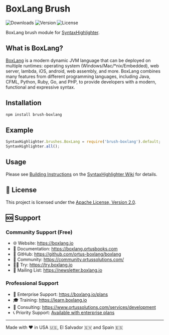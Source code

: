 # BoxLang Brush

![Downloads](https://img.shields.io/npm/dm/brush-boxlang.svg)
![Version](https://img.shields.io/npm/v/brush-boxlang.svg)
![License](https://img.shields.io/npm/l/brush-boxlang.svg)

BoxLang brush module for [SyntaxHighlighter](https://github.com/syntaxhighlighter/syntaxhighlighter).

## What is BoxLang?

[BoxLang](https://boxlang.io) is a modern dynamic JVM language that can be deployed on multiple runtimes: operating system (Windows/Mac/*nix/Embedded), web server, lambda, iOS, android, web assembly, and more. BoxLang combines many features from different programming languages, including Java, CFML, Python, Ruby, Go, and PHP, to provide developers with a modern, functional and expressive syntax.

## Installation

```bash
npm install brush-boxlang
```

## Example

```javascript
SyntaxHighlighter.brushes.BoxLang = require('brush-boxlang').default;
SyntaxHighlighter.all();
```

## Usage

Please see [Building Instructions](https://github.com/syntaxhighlighter/syntaxhighlighter/wiki/Building) on the [SyntaxHighlighter Wiki](https://github.com/syntaxhighlighter/syntaxhighlighter/wiki) for details.

## 📄 License

This project is licensed under the [Apache License, Version 2.0](license.txt).

## 🆘 Support

### Community Support (Free)

- 🌐 Website: https://boxlang.io
- 📖 Documentation: https://boxlang.ortusbooks.com
- 💾 GitHub: https://github.com/ortus-boxlang/boxlang
- 💬 Community: https://community.ortussolutions.com/
- 🧑‍💻 Try: https://try.boxlang.io
- 📧 Mailing List: https://newsletter.boxlang.io

### Professional Support

- 🫶 Enterprise Support: https://boxlang.io/plans
- 🎓 Training: https://learn.boxlang.io
- 🔧 Consulting: https://www.ortussolutions.com/services/development
- 📞 Priority Support: [Available with enterprise plans](https://boxlang.io/plans)

----

Made with ♥️ in USA 🇺🇸, El Salvador 🇸🇻 and Spain 🇪🇸